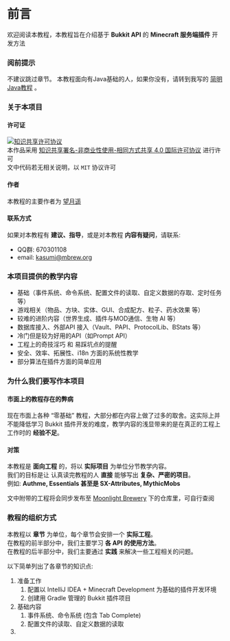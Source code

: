 # 前言

欢迎阅读本教程，本教程旨在介绍基于 __Bukkit API__ 的 __Minecraft 服务端插件__ 开发方法  

### 阅前提示
不建议跳过章节。
本教程面向有Java基础的人，如果你没有，请转到我写的 [简明Java教程]() 。

### 关于本项目

#### 许可证
[![知识共享许可协议](https://i.creativecommons.org/l/by-nc-sa/4.0/88x31.png)](http://creativecommons.org/licenses/by-nc-sa/4.0/)  
本作品采用 [知识共享署名-非商业性使用-相同方式共享 4.0 国际许可协议](http://creativecommons.org/licenses/by-nc-sa/4.0/) 进行许可  
文中代码若无相关说明，以 `MIT` 协议许可  

#### 作者
本教程的主要作者为 [望月遥](https://github.com/KouyouX)  

#### 联系方式
如果对本教程有 __建议、指导__，或是对本教程 __内容有疑问__，请联系:  
* QQ群: 670301108
* email: [kasumi@mbrew.org](mailto:kasumi@mbrew.org)

### 本项目提供的教学内容
- 基础（事件系统、命令系统、配置文件的读取、自定义数据的存取、定时任务 等）
- 游戏相关（物品、方块、实体、GUI、合成配方、粒子、药水效果 等）
- 较难的进阶内容（世界生成、插件与MOD通信、生物 AI 等）
- 数据库接入、外部API 接入（Vault、PAPI、ProtocolLib、BStats 等）
- 冷门但是较为好用的API（如Prompt API）
- 工程上的奇技淫巧 和 易踩坑点的提醒
- 安全、效率、拓展性、i18n 方面的系统性教学
- 部分算法在插件方面的简单应用

### 为什么我们要写作本项目
#### 市面上的教程存在的弊病
现在市面上各种 “零基础” 教程，大部分都在内容上做了过多的取舍。这实际上并不能降低学习 Bukkit 插件开发的难度，教学内容的浅显带来的是在真正的工程上工作时的 __经验不足__。

#### 对策
本教程是 __面向工程__ 的，将以 __实际项目__ 为单位分节教学内容。  
我们的目标是让 认真读完教程的人 __直接__ 能够写出 __复杂、严密的项目__。  
例如: __Authme, Essentials 甚至是 SX-Attributes, MythicMobs__

文中附带的工程将会同步发布至 [Moonlight Brewery](https://github.com/MBrewery/) 下的仓库里，可自行查阅

### 教程的组织方式
本教程以 __章节__ 为单位，每个章节会安排一个 __实际工程__。  
在教程的前半部分中，我们主要学习 __各 API 的使用方法__。  
在教程的后半部分中，我们主要通过 __实践__ 来解决一些工程相关的问题。  

以下简单列出了各章节的知识点:
1. 准备工作
    1. 配置以 IntelliJ IDEA + Minecraft Development 为基础的插件开发环境
    2. 创建用 Gradle 管理的 Bukkit 插件项目
2. 基础内容
    1. 事件系统、命令系统 (包含 Tab Complete)
    2. 配置文件的读取、自定义数据的读取
3. 


